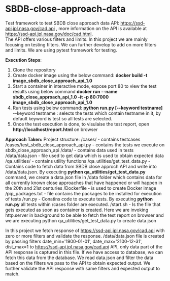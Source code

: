# SBDB-close-approach-data

Test framework to test SBDB close approach data API: https://ssd-api.jpl.nasa.gov/cad.api , more information on the API is available at https://ssd-api.jpl.nasa.gov/doc/cad.html.  
The API offers various filters and limits. In this project we are mainly focusing on testing filters. We can further develop to add on more filters and limits. We are using pytest framework for testing. 

**Execution Steps**:
1. Clone the repository 
2. Create docker image using the below command:
   **docker build -t image_sbdb_close_approach_api_1.0**
3. Start a container in interactive mode, expose port 80 to view the test results using below command
   **docker run --name sbdb_close_approach_api_1.0 -it -p 80:7000 image_sbdb_close_approach_api_1.0**
4. Run tests using below command:
   **python run.py [--keyword testname]**
   --keyword testname : selects the tests which contain testname in it, by default keyword is test so all tests are selected.
5. Once the test execution is done, to visulaise the test report, open **http://localhost/report.html** on browser

**Approach Taken:**
Project structure:
/cases/ - contains testcases
/cases/test_sbdb_close_approach_api.py - contains the tests we execute on sbdb_close_approach_api
/data/ - contains data used in tests
/data/data.json - file used to get data which is used to obtain expected data
/qa_utilities/ - contains utility functions
/qa_utilities/get_test_data.py - Contains code to fetch data from SBDB close approch API and write into /data/data.json. By executing **python qa_utilities/get_test_data.py** command, we create a data.json file in /data folder which contains data for all currently known close approaches that have happened or will happen in the 20th and 21st centuries
/Dockerfile - is used to create Docker image
/pip_packages.txt - file contains the packages to be installed for execution of tests
/run.py - Conatins code to execute tests. By executing **python run.py** all tests within /cases folder are executed.
/start.sh - Is the file that gets executed as soon as container is created. Here we are invoking http.server in background to be able to fetch the test report on browser and we are executing python qa_utilities/get_test_data.py to create data.json

In this project we fetch response of https://ssd-api.jpl.nasa.gov/cad.api with zero or more filters and validate the response.
/data/data.json file is created by passing filters date_min='1900-01-01', date_max='2100-12-31', dist_max=1 to https://ssd-api.jpl.nasa.gov/cad.api API, only data part of the API response is captured in this file. If we have access to database, we can fetch this data from the database. We read data.json and filter the data based on the filters we pass to the API to obtain expected output. We further validate the API response with same filters and expected output to match.

